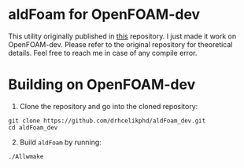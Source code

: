 # aldFoam for OpenFOAM-dev
This utility originally published in [this](https://github.com/anglyan/aldFoam) repository. I just made it work on OpenFOAM-dev. Please refer to the original repository for theoretical details. Feel free to reach me in case of any compile error.

# Building on OpenFOAM-dev

1. Clone the repository and go into the cloned repository:
```
git clone https://github.com/drhcelikphd/aldFoam_dev.git
cd aldFoam_dev
```

2. Build ```aldFoam``` by running:
```
./Allwmake
```




